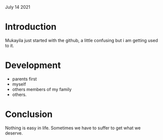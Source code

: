 July 14 2021
# Introduction
Mukayila just started with the github, a little confusing but i am getting used to it.
# Development
* parents first
* myself
* others members of my family
* others.
# Conclusion

Nothing is easy in life. Sometimes we have to suffer to get what we deserve.